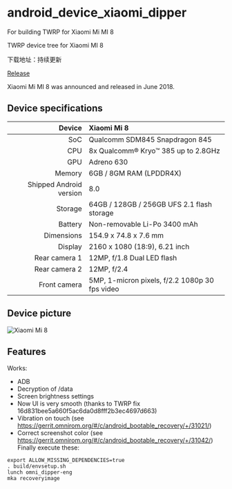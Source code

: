 # android_device_xiaomi_dipper
For building TWRP for Xiaomi Mi MI 8

TWRP device tree for Xiaomi MI 8




下载地址：持续更新


[Release](https://github.com/geoleonsh/android_device_xiaomi_dipper/releases)


Xiaomi Mi MI 8 was announced and released in June 2018.

## Device specifications

| Device       | Xiaomi Mi 8                               |
| -----------: | :---------------------------------------------- |
| SoC          | Qualcomm SDM845 Snapdragon 845                  |
| CPU          | 8x Qualcomm® Kryo™ 385 up to 2.8GHz             |
| GPU          | Adreno 630                                      |
| Memory       | 6GB / 8GM RAM (LPDDR4X)                         |
| Shipped Android version | 8.0                                  |
| Storage      | 64GB / 128GB / 256GB UFS 2.1 flash storage      |
| Battery      | Non-removable Li-Po 3400 mAh                    |
| Dimensions   | 154.9 x 74.8 x 7.6 mm                           |
| Display      | 2160 x 1080 (18:9), 6.21 inch                   |
| Rear camera 1 | 12MP, f/1.8 Dual LED flash                     |
| Rear camera 2 | 12MP, f/2.4                                    |
| Front camera | 5MP, 1-micron pixels, f/2.2 1080p 30 fps video  |

## Device picture

![Xiaomi Mi 8](https://i1.mifile.cn/f/i/2018/mi8/summary/index1.jpg)

## Features

Works:

- ADB
- Decryption of /data
- Screen brightness settings
- Now UI is very smooth (thanks to TWRP fix 16d831bee5a660f5ac6da0d8fff2b3ec4697d663)
- Vibration on touch (see https://gerrit.omnirom.org/#/c/android_bootable_recovery/+/31021/)
- Correct screenshot color (see https://gerrit.omnirom.org/#/c/android_bootable_recovery/+/31042/)
Finally execute these:

```
export ALLOW_MISSING_DEPENDENCIES=true
. build/envsetup.sh
lunch omni_dipper-eng 
mka recoveryimage
```

